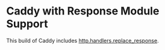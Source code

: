 # Caddy with Response Module Support

This build of Caddy includes [http.handlers.replace_response](https://caddyserver.com/docs/modules/http.handlers.replace_response).
